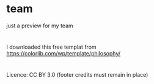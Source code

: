 # team
just a preview for my team
#
I downloaded this free templat from https://colorlib.com/wp/template/philosophy/
#
Licence: CC BY 3.0 (footer credits must remain in place)

